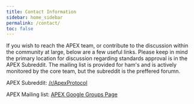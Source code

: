 ```yaml
---
title: Contact Information
sidebar: home_sidebar
permalink: /contact/
toc: false
---
```


If you wish to reach the APEX team, or contribute to the discussion within the community at large, below are a few useful links. Please keep in mind the primary location for discussion regarding standards approval is in the APEX Subreddit. The mailing list is provided for ham's and is actively monitored by the core team, but the subreddit is the preffered forumn.

APEX Subreddit: [/r/ApexProtocol](https://www.reddit.com/r/ApexProtocol/)

APEX Mailing list: [APEX Google Groups Page](http://groups.google.com/group/apex-protocol)
